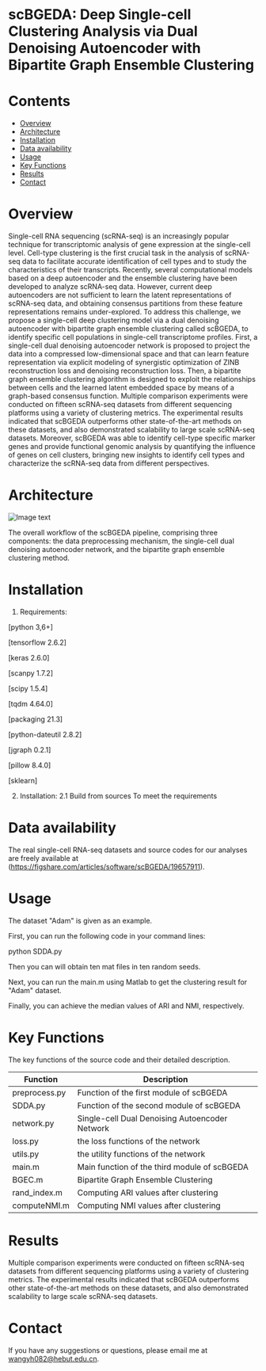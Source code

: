 # scBGEDA: Deep Single-cell Clustering Analysis via Dual Denoising Autoencoder with Bipartite Graph Ensemble Clustering

# Contents
- [Overview](#overview)
- [Architecture](#Architecture)
- [Installation](#Installation)
- [Data availability](#Data-availability)
- [Usage](#Usage)
- [Key Functions](#Key-Functions)
- [Results](#Results)
- [Contact](#Contact)

# Overview

Single-cell RNA sequencing (scRNA-seq) is an increasingly popular technique for transcriptomic analysis of gene expression at the single-cell level. Cell-type clustering is the first crucial task in the analysis of scRNA-seq data to facilitate accurate identification of cell types and to study the characteristics of their transcripts. Recently, several computational models based on a deep autoencoder and the ensemble clustering have been developed to analyze scRNA-seq data. However, current deep autoencoders are not sufficient to learn the latent representations of scRNA-seq data, and obtaining consensus partitions from these feature representations remains under-explored. To address this challenge, we propose a single-cell deep clustering model via a dual denoising autoencoder with bipartite graph ensemble clustering called scBGEDA, to identify specific cell populations in single-cell transcriptome profiles. First, a single-cell dual denoising  autoencoder network is proposed to project the data into a compressed low-dimensional space and that can learn feature representation via explicit modeling of synergistic optimization of ZINB reconstruction loss and denoising reconstruction loss. Then, a bipartite graph ensemble clustering algorithm is designed to exploit the relationships between cells and the learned latent embedded space by means of a graph-based consensus function. Multiple comparison experiments were conducted on fifteen scRNA-seq datasets from different sequencing platforms using a variety of clustering metrics. The experimental results indicated that scBGEDA outperforms other state-of-the-art methods on these datasets, and also demonstrated scalability to large scale scRNA-seq datasets. Moreover, scBGEDA was able to identify cell-type specific marker genes and provide functional genomic analysis by quantifying the influence of genes on cell clusters, bringing new insights to identify cell types and characterize the scRNA-seq data from different perspectives.

# Architecture
![Image text](https://github.com/wangyh082/scBGEDA/blob/main/frame.jpg)

The overall workflow of the scBGEDA pipeline, comprising three components: the data preprocessing mechanism, the single-cell dual denoising autoencoder network, and the bipartite graph ensemble clustering method.

# Installation

1. Requirements:

[python 3,6+]

[tensorflow 2.6.2]

[keras 2.6.0]

[scanpy 1.7.2]

[scipy 1.5.4]

[tqdm 4.64.0]

[packaging 21.3]

[python-dateutil 2.8.2]

[jgraph 0.2.1]

[pillow 8.4.0]

[sklearn]

2. Installation:
2.1 Build from sources
To meet the requirements

# Data availability

The real single-cell RNA-seq datasets and source codes for our analyses are freely available at (https://figshare.com/articles/software/scBGEDA/19657911).

# Usage

The dataset "Adam" is given as an example. 

First, you can run the following code in your command lines:

python SDDA.py 

Then you can will obtain ten mat files in ten random seeds. 

Next, you can run the main.m using Matlab to get the clustering result for "Adam" dataset. 

Finally, you can achieve the median values of ARI and NMI, respectively.
# Key Functions

The key functions of the source code and their detailed description.

| Function     | Description                                   |
| ------------ | --------------------------------------------- |
| preprocess.py| Function of the first module of scBGEDA       |
| SDDA.py      | Function of the second module of scBGEDA      |
| network.py   | Single-cell Dual Denoising Autoencoder Network|
| loss.py      | the loss functions of the network             |
| utils.py     | the utility functions of the network          |
| main.m       | Main function of the third module of scBGEDA  |
| BGEC.m       | Bipartite Graph Ensemble Clustering           |
| rand_index.m | Computing ARI values after clustering         |
| computeNMI.m | Computing NMI values after clustering         |

# Results
Multiple comparison experiments were conducted on fifteen scRNA-seq datasets from different sequencing
platforms using a variety of clustering metrics. The experimental results indicated that scBGEDA
outperforms other state-of-the-art methods on these datasets, and also demonstrated scalability to large
scale scRNA-seq datasets. 

# Contact

If you have any suggestions or questions, please email me at wangyh082@hebut.edu.cn.


